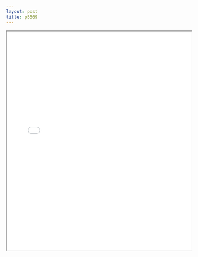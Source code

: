 ```yaml
---
layout: post
title: p5569
---
```


<div class="pdf-container">
<iframe src="/ea/assets/pdfs/pubs.n.ins/p5569.pdf" height="600" width="100%" allowFullScreen="true"></iframe>
</div>

